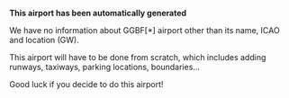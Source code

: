**This airport has been automatically generated**

We have no information about GGBF[*] airport other than its name, ICAO and location (GW).

This airport will have to be done from scratch, which includes adding runways, taxiways, parking locations, boundaries...

Good luck if you decide to do this airport!
